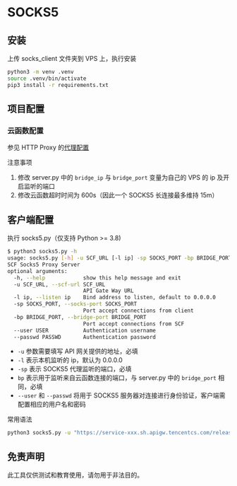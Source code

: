 # SOCKS5

## 安装
上传 socks_client 文件夹到 VPS 上，执行安装
```bash
python3 -m venv .venv
source .venv/bin/activate
pip3 install -r requirements.txt
```

## 项目配置
### 云函数配置
参见 HTTP Proxy 的[代理配置](https://github.com/shimmeris/SCFProxy/tree/main/HTTP)

注意事项
1. 修改 server.py 中的 `bridge_ip` 与 `bridge_port` 变量为自己的 VPS 的 ip 及开启监听的端口
2. 修改云函数超时时间为 600s（因此一个 SOCKS5 长连接最多维持 15m）

## 客户端配置
执行 socks5.py（仅支持 Python >= 3.8)
```bash
$ python3 socks5.py -h
usage: socks5.py [-h] -u SCF_URL [-l ip] -sp SOCKS_PORT -bp BRIDGE_PORT [--user USER] [--passwd PASSWD]
SCF Socks5 Proxy Server
optional arguments:
  -h, --help            show this help message and exit
  -u SCF_URL, --scf-url SCF_URL
                        API Gate Way URL
  -l ip, --listen ip    Bind address to listen, default to 0.0.0.0
  -sp SOCKS_PORT, --socks-port SOCKS_PORT
                        Port accept connections from client
  -bp BRIDGE_PORT, --bridge-port BRIDGE_PORT
                        Port accept connections from SCF
  --user USER           Authentication username
  --passwd PASSWD       Authentication password
```

* `-u` 参数需要填写 API 网关提供的地址，必填
* `-l` 表示本机监听的 ip，默认为 0.0.0.0
* `-sp` 表示 SOCKS5 代理监听的端口，必填
* `bp` 表示用于监听来自云函数连接的端口，与 server.py 中的 `bridge_port` 相同，必填
* `--user` 和 `--passwd` 将用于 SOCKS5 服务器对连接进行身份验证，客户端需配置相应的用户名和密码

常用语法
```bash
python3 socks5.py -u "https://service-xxx.sh.apigw.tencentcs.com/release/xxx" -bp 53203 -sp 53201 --user test --passwd test
```

## 免责声明
此工具仅供测试和教育使用，请勿用于非法目的。
